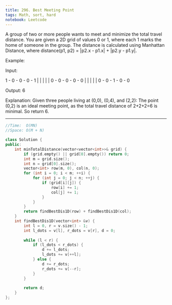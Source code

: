 ```yaml
---
title: 296. Best Meeting Point
tags: Math, sort, hard
notebook: Leetcode
---
```


A group of two or more people wants to meet and minimize the total travel distance. You are given a 2D grid of values 0 or 1, where each 1 marks the home of someone in the group. The distance is calculated using Manhattan Distance, where distance(p1, p2) = |p2.x - p1.x| + |p2.y - p1.y|.

Example:

Input: 

1 - 0 - 0 - 0 - 1
|   |   |   |   |
0 - 0 - 0 - 0 - 0
|   |   |   |   |
0 - 0 - 1 - 0 - 0

Output: 6 

Explanation: Given three people living at (0,0), (0,4), and (2,2):
             The point (0,2) is an ideal meeting point, as the total travel distance 
             of 2+2+2=6 is minimal. So return 6.


----------

```c++
//Time:  O(MN)
//Space: O(M + N)

class Solution {
public:
    int minTotalDistance(vector<vector<int>>& grid) {
        if (grid.empty() || grid[0].empty()) return 0;
        int m = grid.size();
        int n = grid[0].size();
        vector<int> row(m, 0), col(n, 0);
        for (int i = 0; i < m; ++i) {
            for (int j = 0; j < n; ++j) {
                if (grid[i][j]) {
                    row[i] += 1;
                    col[j] += 1;
                }
            }
        }
        return findBestDis1D(row) + findBestDis1D(col);
    }
    int findBestDis1D(vector<int> &v) {
        int l = 0, r = v.size() - 1;
        int l_dots = v[l], r_dots = v[r], d = 0;
        
        while (l < r) {
            if (l_dots < r_dots) {
                d += l_dots;
                l_dots += v[++l];
            } else {
                d += r_dots;
                r_dots += v[--r];
            }
        }
        
        return d;
    }
};
```